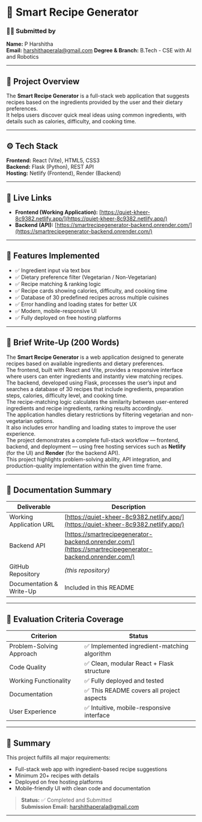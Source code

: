 # 🍳 Smart Recipe Generator

### 👩‍💻 Submitted by
**Name:** P Harshitha   
**Email:** harshithaperala@gmail.com 
**Degree & Branch:** B.Tech - CSE with AI and Robotics  

---

## 🚀 Project Overview
The **Smart Recipe Generator** is a full-stack web application that suggests recipes based on the ingredients provided by the user and their dietary preferences.  
It helps users discover quick meal ideas using common ingredients, with details such as calories, difficulty, and cooking time.  

---

## ⚙️ Tech Stack
**Frontend:** React (Vite), HTML5, CSS3  
**Backend:** Flask (Python), REST API  
**Hosting:** Netlify (Frontend), Render (Backend)

---

## 🔗 Live Links
- **Frontend (Working Application):** [https://quiet-kheer-8c9382.netlify.app/](https://quiet-kheer-8c9382.netlify.app/)  
- **Backend (API):** [https://smartrecipegenerator-backend.onrender.com/](https://smartrecipegenerator-backend.onrender.com/)

---

## 🧩 Features Implemented
- ✅ Ingredient input via text box  
- ✅ Dietary preference filter (Vegetarian / Non-Vegetarian)  
- ✅ Recipe matching & ranking logic  
- ✅ Recipe cards showing calories, difficulty, and cooking time  
- ✅ Database of 30 predefined recipes across multiple cuisines  
- ✅ Error handling and loading states for better UX  
- ✅ Modern, mobile-responsive UI  
- ✅ Fully deployed on free hosting platforms  

---

## 🧠 Brief Write-Up (200 Words)
The **Smart Recipe Generator** is a web application designed to generate recipes based on available ingredients and dietary preferences.  
The frontend, built with React and Vite, provides a responsive interface where users can enter ingredients and instantly view matching recipes.  
The backend, developed using Flask, processes the user’s input and searches a database of 30 recipes that include ingredients, preparation steps, calories, difficulty level, and cooking time.  
The recipe-matching logic calculates the similarity between user-entered ingredients and recipe ingredients, ranking results accordingly.  
The application handles dietary restrictions by filtering vegetarian and non-vegetarian options.  
It also includes error handling and loading states to improve the user experience.  
The project demonstrates a complete full-stack workflow — frontend, backend, and deployment — using free hosting services such as **Netlify** (for the UI) and **Render** (for the backend API).  
This project highlights problem-solving ability, API integration, and production-quality implementation within the given time frame.

---

## 📘 Documentation Summary
| Deliverable | Description |
|--------------|-------------|
| Working Application URL | [https://quiet-kheer-8c9382.netlify.app/](https://quiet-kheer-8c9382.netlify.app/) |
| Backend API | [https://smartrecipegenerator-backend.onrender.com/](https://smartrecipegenerator-backend.onrender.com/) |
| GitHub Repository | *(this repository)* |
| Documentation & Write-Up | Included in this README |

---

## 🧮 Evaluation Criteria Coverage
| Criterion | Status |
|------------|---------|
| Problem-Solving Approach | ✅ Implemented ingredient-matching algorithm |
| Code Quality | ✅ Clean, modular React + Flask structure |
| Working Functionality | ✅ Fully deployed and tested |
| Documentation | ✅ This README covers all project aspects |
| User Experience | ✅ Intuitive, mobile-responsive interface |


---

## 🏁 Summary
This project fulfills all major requirements:  
- Full-stack web app with ingredient-based recipe suggestions  
- Minimum 20+ recipes with details  
- Deployed on free hosting platforms  
- Mobile-friendly UI with clean code and documentation  

> **Status:** ✅ Completed and Submitted  
> **Submission Email:** harshithaperala@gmail.com 

---

